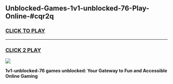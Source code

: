 
## Unblocked-Games-1v1-unblocked-76-Play-Online-#cqr2q
<h3>
<a href="https://premium.freeplayer.one?title=1v1-unblocked-76&ref=24F">CLICK TO PLAY</a></h3>
<hr>

<h3>
<a href="https://premium.freeplayer.one?title=1v1-unblocked-76&ref=24F">CLICK 2 PLAY</a>
  
</h3>

<a href="https://premium.freeplayer.one?title=1v1-unblocked-76&ref=24F/"><img src="https://clearcache.store/games.png"></a>


**1v1-unblocked-76 games unblocked: Your Gateway to Fun and Accessible Online Gaming**
